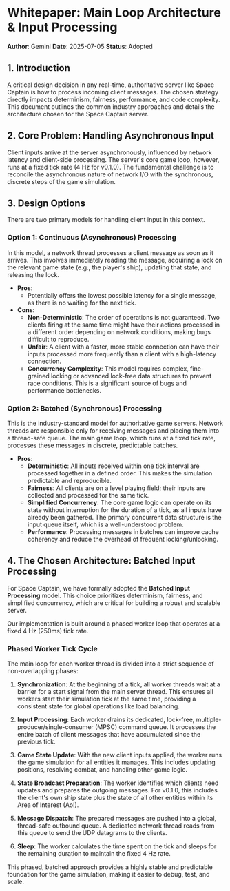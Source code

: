 # Whitepaper: Main Loop Architecture & Input Processing

**Author**: Gemini
**Date**: 2025-07-05
**Status**: Adopted

## 1. Introduction

A critical design decision in any real-time, authoritative server like Space Captain is how to process incoming client messages. The chosen strategy directly impacts determinism, fairness, performance, and code complexity. This document outlines the common industry approaches and details the architecture chosen for the Space Captain server.

## 2. Core Problem: Handling Asynchronous Input

Client inputs arrive at the server asynchronously, influenced by network latency and client-side processing. The server's core game loop, however, runs at a fixed tick rate (4 Hz for v0.1.0). The fundamental challenge is to reconcile the asynchronous nature of network I/O with the synchronous, discrete steps of the game simulation.

## 3. Design Options

There are two primary models for handling client input in this context.

### Option 1: Continuous (Asynchronous) Processing

In this model, a network thread processes a client message as soon as it arrives. This involves immediately reading the message, acquiring a lock on the relevant game state (e.g., the player's ship), updating that state, and releasing the lock.

*   **Pros**:
    *   Potentially offers the lowest possible latency for a single message, as there is no waiting for the next tick.
*   **Cons**:
    *   **Non-Deterministic**: The order of operations is not guaranteed. Two clients firing at the same time might have their actions processed in a different order depending on network conditions, making bugs difficult to reproduce.
    *   **Unfair**: A client with a faster, more stable connection can have their inputs processed more frequently than a client with a high-latency connection.
    *   **Concurrency Complexity**: This model requires complex, fine-grained locking or advanced lock-free data structures to prevent race conditions. This is a significant source of bugs and performance bottlenecks.

### Option 2: Batched (Synchronous) Processing

This is the industry-standard model for authoritative game servers. Network threads are responsible only for receiving messages and placing them into a thread-safe queue. The main game loop, which runs at a fixed tick rate, processes these messages in discrete, predictable batches.

*   **Pros**:
    *   **Deterministic**: All inputs received within one tick interval are processed together in a defined order. This makes the simulation predictable and reproducible.
    *   **Fairness**: All clients are on a level playing field; their inputs are collected and processed for the same tick.
    *   **Simplified Concurrency**: The core game logic can operate on its state without interruption for the duration of a tick, as all inputs have already been gathered. The primary concurrent data structure is the input queue itself, which is a well-understood problem.
    *   **Performance**: Processing messages in batches can improve cache coherency and reduce the overhead of frequent locking/unlocking.

## 4. The Chosen Architecture: Batched Input Processing

For Space Captain, we have formally adopted the **Batched Input Processing** model. This choice prioritizes determinism, fairness, and simplified concurrency, which are critical for building a robust and scalable server.

Our implementation is built around a phased worker loop that operates at a fixed 4 Hz (250ms) tick rate.

### Phased Worker Tick Cycle

The main loop for each worker thread is divided into a strict sequence of non-overlapping phases:

1.  **Synchronization**: At the beginning of a tick, all worker threads wait at a barrier for a start signal from the main server thread. This ensures all workers start their simulation tick at the same time, providing a consistent state for global operations like load balancing.

2.  **Input Processing**: Each worker drains its dedicated, lock-free, multiple-producer/single-consumer (MPSC) command queue. It processes the entire batch of client messages that have accumulated since the previous tick.

3.  **Game State Update**: With the new client inputs applied, the worker runs the game simulation for all entities it manages. This includes updating positions, resolving combat, and handling other game logic.

4.  **State Broadcast Preparation**: The worker identifies which clients need updates and prepares the outgoing messages. For v0.1.0, this includes the client's own ship state plus the state of all other entities within its Area of Interest (AoI).

5.  **Message Dispatch**: The prepared messages are pushed into a global, thread-safe outbound queue. A dedicated network thread reads from this queue to send the UDP datagrams to the clients.

6.  **Sleep**: The worker calculates the time spent on the tick and sleeps for the remaining duration to maintain the fixed 4 Hz rate.

This phased, batched approach provides a highly stable and predictable foundation for the game simulation, making it easier to debug, test, and scale.
